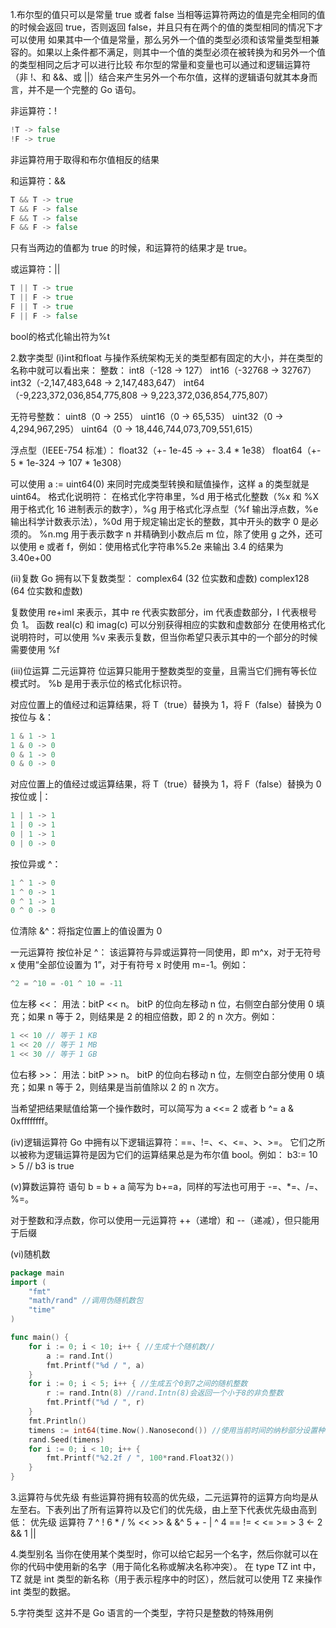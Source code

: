 1.布尔型的值只可以是常量 true 或者 false
当相等运算符两边的值是完全相同的值的时候会返回 true，否则返回 false，并且只有在两个的值的类型相同的情况下才可以使用
如果其中一个值是常量，那么另外一个值的类型必须和该常量类型相兼容的。如果以上条件都不满足，则其中一个值的类型必须在被转换为和另外一个值的类型相同之后才可以进行比较
布尔型的常量和变量也可以通过和逻辑运算符（非 !、和 &&、或 ||）结合来产生另外一个布尔值，这样的逻辑语句就其本身而言，并不是一个完整的 Go 语句。

非运算符：!
```go
!T -> false
!F -> true
```
非运算符用于取得和布尔值相反的结果

和运算符：&&
```go
T && T -> true
T && F -> false
F && T -> false
F && F -> false
```
只有当两边的值都为 true 的时候，和运算符的结果才是 true。

或运算符：||
```go
T || T -> true
T || F -> true
F || T -> true
F || F -> false
```
bool的格式化输出符为%t

2.数字类型
(i)int和float
与操作系统架构无关的类型都有固定的大小，并在类型的名称中就可以看出来：
整数：
int8（-128 -> 127）
int16（-32768 -> 32767）
int32（-2,147,483,648 -> 2,147,483,647）
int64（-9,223,372,036,854,775,808 -> 9,223,372,036,854,775,807）

无符号整数：
uint8（0 -> 255）
uint16（0 -> 65,535）
uint32（0 -> 4,294,967,295）
uint64（0 -> 18,446,744,073,709,551,615）

浮点型（IEEE-754 标准）：
float32（+- 1e-45 -> +- 3.4 * 1e38）
float64（+- 5 * 1e-324 -> 107 * 1e308）

可以使用 a := uint64(0) 来同时完成类型转换和赋值操作，这样 a 的类型就是 uint64。
格式化说明符：
在格式化字符串里，%d 用于格式化整数（%x 和 %X 用于格式化 16 进制表示的数字），%g 用于格式化浮点型（%f 输出浮点数，%e 输出科学计数表示法），%0d 用于规定输出定长的整数，其中开头的数字 0 是必须的。
%n.mg 用于表示数字 n 并精确到小数点后 m 位，除了使用 g 之外，还可以使用 e 或者 f，例如：使用格式化字符串%5.2e 来输出 3.4 的结果为 3.40e+00

(ii)复数
Go 拥有以下复数类型：
complex64 (32 位实数和虚数)
complex128 (64 位实数和虚数)

复数使用 re+imI 来表示，其中 re 代表实数部分，im 代表虚数部分，I 代表根号负 1。
函数 real(c) 和 imag(c) 可以分别获得相应的实数和虚数部分
在使用格式化说明符时，可以使用 %v 来表示复数，但当你希望只表示其中的一个部分的时候需要使用 %f

(iii)位运算
二元运算符
位运算只能用于整数类型的变量，且需当它们拥有等长位模式时。
%b 是用于表示位的格式化标识符。

对应位置上的值经过和运算结果，将 T（true）替换为 1，将 F（false）替换为 0
按位与 &：
```go
1 & 1 -> 1
1 & 0 -> 0
0 & 1 -> 0
0 & 0 -> 0
```

对应位置上的值经过或运算结果，将 T（true）替换为 1，将 F（false）替换为 0
按位或 |：
```go
1 | 1 -> 1
1 | 0 -> 1
0 | 1 -> 1
0 | 0 -> 0
```

按位异或 ^：
```go
1 ^ 1 -> 0
1 ^ 0 -> 1
0 ^ 1 -> 1
0 ^ 0 -> 0
```

位清除 &^：将指定位置上的值设置为 0

一元运算符
按位补足 ^：
该运算符与异或运算符一同使用，即 m^x，对于无符号 x 使用“全部位设置为 1”，对于有符号 x 时使用 m=-1。例如：
```go
^2 = ^10 = -01 ^ 10 = -11
```

位左移 <<：
用法：bitP << n。
bitP 的位向左移动 n 位，右侧空白部分使用 0 填充；如果 n 等于 2，则结果是 2 的相应倍数，即 2 的 n 次方。例如：
```go
1 << 10 // 等于 1 KB
1 << 20 // 等于 1 MB
1 << 30 // 等于 1 GB
```

位右移 >>：
用法：bitP >> n。
bitP 的位向右移动 n 位，左侧空白部分使用 0 填充；如果 n 等于 2，则结果是当前值除以 2 的 n 次方。

当希望把结果赋值给第一个操作数时，可以简写为 a <<= 2 或者 b ^= a & 0xffffffff。

(iv)逻辑运算符
Go 中拥有以下逻辑运算符：==、!=、<、<=、>、>=。
它们之所以被称为逻辑运算符是因为它们的运算结果总是为布尔值 bool。例如：
b3:= 10 > 5 // b3 is true

(v)算数运算符
语句 b = b + a 简写为 b+=a，同样的写法也可用于 -=、*=、/=、%=。

对于整数和浮点数，你可以使用一元运算符 ++（递增）和 --（递减），但只能用于后缀

(vi)随机数
```go
package main
import (
    "fmt"
    "math/rand" //调用伪随机数包
    "time"
)

func main() {
    for i := 0; i < 10; i++ { //生成十个随机数//
        a := rand.Int()
        fmt.Printf("%d / ", a)
    }
    for i := 0; i < 5; i++ { //生成五个0到7之间的随机整数 
        r := rand.Intn(8) //rand.Intn(8)会返回一个小于8的非负整数
        fmt.Printf("%d / ", r)
    }
    fmt.Println()
    timens := int64(time.Now().Nanosecond()) //使用当前时间的纳秒部分设置种子确保每次运行生成的数组不同
    rand.Seed(timens)
    for i := 0; i < 10; i++ {
        fmt.Printf("%2.2f / ", 100*rand.Float32())
    }
}
```

3.运算符与优先级
有些运算符拥有较高的优先级，二元运算符的运算方向均是从左至右。下表列出了所有运算符以及它们的优先级，由上至下代表优先级由高到低：
优先级   运算符
 7      ^ !
 6      * / % << >> & &^
 5      + - | ^
 4      == != < <= >= >
 3      <-
 2      &&
 1      ||

 4.类型别名
 当你在使用某个类型时，你可以给它起另一个名字，然后你就可以在你的代码中使用新的名字（用于简化名称或解决名称冲突）。
在 type TZ int 中，TZ 就是 int 类型的新名称（用于表示程序中的时区），然后就可以使用 TZ 来操作 int 类型的数据。

5.字符类型
这并不是 Go 语言的一个类型，字符只是整数的特殊用例